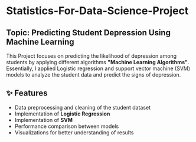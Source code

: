 # Statistics-For-Data-Science-Project

## Topic: Predicting Student Depression Using Machine Learning

This Project focuses on predicting the likelihood of depression among students by applying different algorithms **"Machine Learning Algorithms"**.
Essentially, I applied Logistic regression and support vector machine (SVM) models to analyze the student data and predict the signs of depression.


## ✨ Features
- Data preprocessing and cleaning of the student dataset
- Implementation of **Logistic Regression**
- Implementation of **SVM**
- Performance comparison between models  
- Visualizations for better understanding of results
